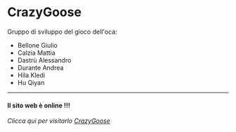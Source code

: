 # CrazyGoose
Gruppo di sviluppo del gioco dell'oca:
- Bellone Giulio
- Calzia Mattia
- Dastrù Alessandro
- Durante Andrea
- Hila Kledi
- Hu Qiyan
***
#### Il sito web è online !!!
_Clicca qui per visitarlo [CrazyGoose](crazygoose.herokuapp.com)_
